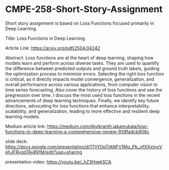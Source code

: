 # CMPE-258-Short-Story-Assignment
Short story assignment is based on Loss Functions focused primarily in Deep Learning. 

Title: Loss Functions in Deep Learning

Article Link: https://arxiv.org/pdf/2504.04242

Abstract: Loss functions are at the heart of deep learning, shaping how models learn and perform across diverse tasks. They are used to quantify the difference between predicted outputs and ground truth labels, guiding the optimization process to minimize errors. Selecting the right loss function is critical, as it directly impacts model convergence, generalization, and overall performance across various applications, from computer vision to time series forecasting. Also cover the history of loss functions and see the pregression over time. I discuss the most used loss functions in the recent advancements of deep learning techniques. Finally, we identify key future directions, advocating for loss functions that enhance interpretability, scalability, and generalization, leading to more effective and resilient deep learning models.


Medium article link: https://medium.com/@vikranth.jakamukala/loss-functions-in-deep-learning-a-comprehensive-review-939fadcb908c

slide deck: https://docs.google.com/presentation/d/1TIjYOpTIANFV1Mq_Pb_nfXXxtnxVehJFRvgd7Ai4N1M/edit?usp=sharing

presentation video: https://youtu.be/_hZ3HxekSCA
